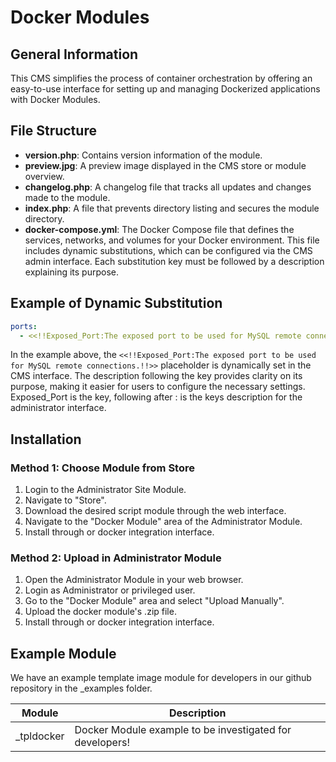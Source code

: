# Docker Modules

## General Information

This CMS simplifies the process of container orchestration by offering an easy-to-use interface for setting up and managing Dockerized applications with Docker Modules.

## File Structure
- **version.php**: Contains version information of the module.
- **preview.jpg**: A preview image displayed in the CMS store or module overview.
- **changelog.php**: A changelog file that tracks all updates and changes made to the module.
- **index.php**: A file that prevents directory listing and secures the module directory.
- **docker-compose.yml**: The Docker Compose file that defines the services, networks, and volumes for your Docker environment. This file includes dynamic substitutions, which can be configured via the CMS admin interface. Each substitution key must be followed by a description explaining its purpose.

## Example of Dynamic Substitution
```yaml
ports:
  - <<!!Exposed_Port:The exposed port to be used for MySQL remote connections.!!>>:3306
```
In the example above, the `<<!!Exposed_Port:The exposed port to be used for MySQL remote connections.!!>>` placeholder is dynamically set in the CMS interface. The description following the key provides clarity on its purpose, making it easier for users to configure the necessary settings. Exposed_Port is the key, following after : is the keys description for the administrator interface.

## Installation

### Method 1: Choose Module from Store

1. Login to the Administrator Site Module.
2. Navigate to "Store".
3. Download the desired script module through the web interface.
4. Navigate to the "Docker Module" area of the Administrator Module.
5. Install through or docker integration interface.

### Method 2: Upload in Administrator Module

1. Open the Administrator Module in your web browser.
2. Login as Administrator or privileged user.
3. Go to the "Docker Module" area and select "Upload Manually".
4. Upload the docker module's .zip file.
5. Install through or docker integration interface.

## Example Module

We have an example template image module for developers in our github repository in the _examples folder.

|Module| Description|
|---|----|
|_tpldocker | Docker Module example to be investigated for developers! |